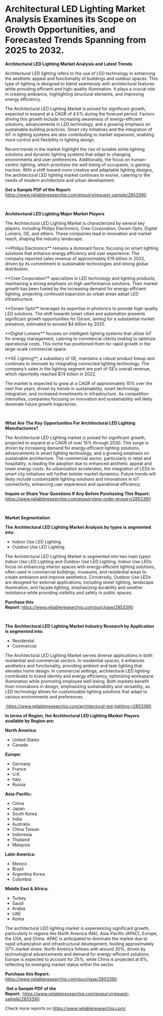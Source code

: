 <p><h1>Architectural LED Lighting Market Analysis Examines its Scope on Growth Opportunities, and Forecasted Trends Spanning from 2025 to 2032.</h1></p><p><strong>Architectural LED Lighting Market Analysis and Latest Trends</strong></p>
<p><p>Architectural LED lighting refers to the use of LED technology in enhancing the aesthetic appeal and functionality of buildings and outdoor spaces. This type of lighting is designed to blend seamlessly with architectural features while providing efficient and high-quality illumination. It plays a crucial role in creating ambiance, highlighting structural elements, and improving energy efficiency.</p><p>The Architectural LED Lighting Market is poised for significant growth, expected to expand at a CAGR of 4.5% during the forecast period. Factors driving this growth include increasing awareness of energy-efficient solutions, advancements in LED technology, and a growing emphasis on sustainable building practices. Smart city initiatives and the integration of IoT in lighting systems are also contributing to market expansion, enabling more control and flexibility in lighting design.</p><p>Recent trends in the market highlight the rise of tunable white lighting solutions and dynamic lighting systems that adapt to changing environments and user preferences. Additionally, the focus on human-centric lighting, which prioritizes the well-being of occupants, is gaining traction. With a shift toward more creative and adaptable lighting designs, the architectural LED lighting market continues to evolve, catering to the needs of modern architecture and urban development.</p></p>
<p><strong>Get a Sample PDF of the Report:&nbsp;</strong> <a href="https://www.reliableresearchiq.com/enquiry/request-sample/2853390?utm_campaign=3356&utm_medium=2&utm_source=Github&utm_content=ia&utm_term=11032025&utm_id=architectural-led-lighting">https://www.reliableresearchiq.com/enquiry/request-sample/2853390</a></p>
<p>&nbsp;</p>
<p><strong>Architectural LED Lighting Major Market Players</strong></p>
<p><p>The Architectural LED Lighting Market is characterized by several key players, including Philips Electronics, Cree Corporation, Osram Opto, Digital Lumens, GE, and others. These companies lead in innovation and market reach, shaping the industry landscape.</p><p>**Philips Electronics** remains a dominant force, focusing on smart lighting solutions that enhance energy efficiency and user experience. The company reported sales revenue of approximately €19 billion in 2022, driven by its commitment to sustainable technologies and strong global distribution.</p><p>**Cree Corporation** specializes in LED technology and lighting products, maintaining a strong emphasis on high-performance solutions. Their market growth has been fueled by the increasing demand for energy-efficient lighting, projecting continued expansion as urban areas adopt LED infrastructure. </p><p>**Osram Opto** leverages its expertise in photonics to provide high-quality LED solutions. The shift towards smart cities and automation presents significant growth opportunities for Osram, aiming for a substantial market presence, estimated to exceed $4 billion by 2025.</p><p>**Digital Lumens** focuses on intelligent lighting systems that utilize IoT for energy management, catering to commercial clients looking to optimize operational costs. This niche has positioned them for rapid growth in the large-scale commercial space.</p><p>**GE Lighting**, a subsidiary of GE, maintains a robust product lineup and continues to innovate by integrating connected lighting technology. The company’s sales in the lighting segment are part of GE’s overall revenue, which reportedly reached $74 billion in 2022.</p><p>The market is expected to grow at a CAGR of approximately 15% over the next five years, driven by trends in sustainability, smart technology integration, and increased investments in infrastructure. As competition intensifies, companies focusing on innovation and sustainability will likely dominate future growth trajectories.</p></p>
<p>&nbsp;</p>
<p><strong>What Are The Key Opportunities For Architectural LED Lighting Manufacturers?</strong></p>
<p><p>The Architectural LED Lighting market is poised for significant growth, projected to expand at a CAGR of over 15% through 2030. This surge is driven by increasing demand for energy-efficient lighting solutions, advancements in smart lighting technology, and a growing emphasis on sustainable architecture. The commercial sector, particularly in retail and hospitality, is leading the adoption due to enhanced aesthetic appeal and lower energy costs. As urbanization accelerates, the integration of LEDs in smart city initiatives will further bolster market dynamics. Future trends will likely include customizable lighting solutions and innovations in IoT connectivity, enhancing user experience and operational efficiency.</p></p>
<p><strong>Inquire or Share Your Questions If Any Before Purchasing This Report:</strong> <a href="https://www.reliableresearchiq.com/enquiry/pre-order-enquiry/2853390?utm_campaign=3356&utm_medium=2&utm_source=Github&utm_content=ia&utm_term=11032025&utm_id=architectural-led-lighting">https://www.reliableresearchiq.com/enquiry/pre-order-enquiry/2853390</a></p>
<p>&nbsp;</p>
<p><strong>Market Segmentation</strong></p>
<p><strong>The Architectural LED Lighting Market Analysis by types is segmented into:</strong></p>
<p><ul><li>Indoor Use LED Lighting</li><li>Outdoor Use LED Lighting</li></ul></p>
<p><p>The Architectural LED Lighting Market is segmented into two main types: Indoor Use LED Lighting and Outdoor Use LED Lighting. Indoor Use LEDs focus on enhancing interior spaces with energy-efficient lighting solutions, often used in commercial buildings, museums, and residential areas to create ambiance and improve aesthetics. Conversely, Outdoor Use LEDs are designed for external applications, including street lighting, landscape illumination, and façade lighting, emphasizing durability and weather resistance while providing visibility and safety in public spaces.</p></p>
<p><strong>Purchase this Report:&nbsp;</strong><a href="https://www.reliableresearchiq.com/purchase/2853390?utm_campaign=3356&utm_medium=2&utm_source=Github&utm_content=ia&utm_term=11032025&utm_id=architectural-led-lighting">https://www.reliableresearchiq.com/purchase/2853390</a></p>
<p>&nbsp;</p>
<p><strong>The Architectural LED Lighting Market Industry Research by Application is segmented into:</strong></p>
<p><ul><li>Residential</li><li>Commercial</li></ul></p>
<p><p>The Architectural LED Lighting Market serves diverse applications in both residential and commercial sectors. In residential spaces, it enhances aesthetics and functionality, providing ambient and task lighting that elevates home design. In commercial settings, architectural LED lighting contributes to brand identity and energy efficiency, optimizing workspace illumination while promoting employee well-being. Both markets benefit from innovations in design, emphasizing sustainability and versatility, as LED technology allows for customizable lighting solutions that adapt to various environments and preferences.</p></p>
<p><a href="https://www.reliableresearchiq.com/architectural-led-lighting-r2853390?utm_campaign=3356&utm_medium=2&utm_source=Github&utm_content=ia&utm_term=11032025&utm_id=architectural-led-lighting">&nbsp;https://www.reliableresearchiq.com/architectural-led-lighting-r2853390</a></p>
<p><strong>In terms of Region, the Architectural LED Lighting Market Players available by Region are:</strong></p>
<p>
    <p> <strong> North America: </strong>
        <ul>
            <li>United States</li>
            <li>Canada</li>
        </ul>
        </p> 
    <p> <strong> Europe: </strong>
        <ul>
            <li>Germany</li>
            <li>France</li>
            <li>U.K.</li>
            <li>Italy</li>
            <li>Russia</li>
        </ul>
        </p> 
    <p> <strong> Asia-Pacific: </strong>
        <ul>
            <li>China</li>
            <li>Japan</li>
            <li>South Korea</li>
            <li>India</li>
            <li>Australia</li>
            <li>China Taiwan</li>
            <li>Indonesia</li>
            <li>Thailand</li>
            <li>Malaysia</li>
        </ul>
        </p> 
    <p> <strong> Latin America: </strong>
        <ul>
            <li>Mexico</li>
            <li>Brazil</li>
            <li>Argentina Korea</li>
            <li>Colombia</li>
        </ul>
        </p> 
    <p> <strong> Middle East & Africa: </strong>
        <ul>
            <li>Turkey</li>
            <li>Saudi</li>
            <li>Arabia</li>
            <li>UAE</li>
            <li>Korea</li>
        </ul>
    </p>
    </p>
<p><p>The architectural LED lighting market is experiencing significant growth, particularly in regions like North America (NA), Asia-Pacific (APAC), Europe, the USA, and China. APAC is anticipated to dominate the market due to rapid urbanization and infrastructural development, holding approximately 37% market share. North America follows with around 30%, driven by technological advancements and demand for energy-efficient solutions. Europe is expected to account for 25%, while China is projected at 8%, reflecting its emerging market status within the sector.</p></p>
<p><strong>Purchase this Report: </strong><a href="https://www.reliableresearchiq.com/purchase/2853390?utm_campaign=3356&utm_medium=2&utm_source=Github&utm_content=ia&utm_term=11032025&utm_id=architectural-led-lighting">https://www.reliableresearchiq.com/purchase/2853390</a></p>
<p>&nbsp;<strong>Get a Sample PDF of the Report:&nbsp;&nbsp;</strong><a href="https://www.reliableresearchiq.com/enquiry/request-sample/2853390?utm_campaign=3356&utm_medium=2&utm_source=Github&utm_content=ia&utm_term=11032025&utm_id=architectural-led-lighting">https://www.reliableresearchiq.com/enquiry/request-sample/2853390</a></p>
<p><strong></strong></p>
<p>Check more reports on <a href="https://www.reliableresearchiq.com/?utm_campaign=3356&utm_medium=2&utm_source=Github&utm_content=ia&utm_term=11032025&utm_id=architectural-led-lighting">https://www.reliableresearchiq.com/</a></p>